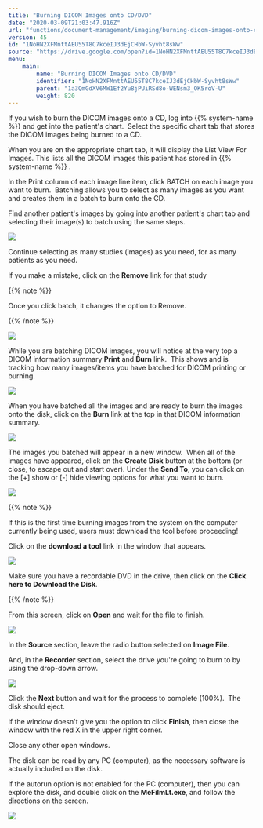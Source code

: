 ```yaml
---
title: "Burning DICOM Images onto CD/DVD"
date: "2020-03-09T21:03:47.916Z"
url: "functions/document-management/imaging/burning-dicom-images-onto-cd-dvd.html"
version: 45
id: "1NoHN2XFMnttAEU55T8C7kceIJ3dEjCHbW-Syvht8sWw"
source: "https://drive.google.com/open?id=1NoHN2XFMnttAEU55T8C7kceIJ3dEjCHbW-Syvht8sWw"
menu:
    main:
        name: "Burning DICOM Images onto CD/DVD"
        identifier: "1NoHN2XFMnttAEU55T8C7kceIJ3dEjCHbW-Syvht8sWw"
        parent: "1a3QmGdXV6MW1Ef2Yu8jPUiRSd8o-WENsm3_OK5roV-U"
        weight: 820
---
```

If you wish to burn the DICOM images onto a CD, log into {{% system-name %}} and get into the patient's chart.  Select the specific chart tab that stores the DICOM images being burned to a CD.

When you are on the appropriate chart tab, it will display the List View For Images. This lists all the DICOM images this patient has stored in {{% system-name %}} .  

In the Print column of each image line item, click BATCH on each image you want to burn.  Batching allows you to select as many images as you want and creates them in a batch to burn onto the CD.

Find another patient's images by going into another patient's chart tab and selecting their image(s) to batch using the same steps.

![](burning-dicom-images-onto-cd-dvd.images/image3.png)



Continue selecting as many studies (images) as you need, for as many patients as you need.

If you make a mistake, click on the **Remove** link for that study

{{% note %}}

Once you click batch, it changes the option to Remove.

{{% /note %}}


![](burning-dicom-images-onto-cd-dvd.images/image4.png)

While you are batching DICOM images, you will notice at the very top a DICOM information summary **Print** and **Burn** link.  This shows and is tracking how many images/items you have batched for DICOM printing or burning.

![](burning-dicom-images-onto-cd-dvd.images/image1.png)



When you have batched all the images and are ready to burn the images onto the disk, click on the **Burn** link at the top in that DICOM information summary.

![](burning-dicom-images-onto-cd-dvd.images/image8.png)

The images you batched will appear in a new window.  When all of the images have appeared, click on the **Create Disk** button at the bottom (or close, to escape out and start over). Under the **Send To**, you can click on the [+] show or [-] hide viewing options for what you want to burn.

![](burning-dicom-images-onto-cd-dvd.images/image2.png)

{{% note %}}

If this is the first time burning images from the system on the computer currently being used, users must download the tool before proceeding!

Click on the **download a tool** link in the window that appears.

![](burning-dicom-images-onto-cd-dvd.images/image9.png)

Make sure you have a recordable DVD in the drive, then click on the **Click here to Download the Disk**.



{{% /note %}}


From this screen, click on **Open** and wait for the file to finish.  

![](burning-dicom-images-onto-cd-dvd.images/image6.png)

In the **Source** section, leave the radio button selected on **Image File**.

And, in the **Recorder** section, select the drive you're going to burn to by using the drop-down arrow.

![](burning-dicom-images-onto-cd-dvd.images/image5.png)

Click the **Next** button and wait for the process to complete (100%).  The disk should eject.

If the window doesn't give you the option to click **Finish**, then close the window with the red X in the upper right corner.

Close any other open windows.

The disk can be read by any PC (computer), as the necessary software is actually included on the disk.

If the autorun option is not enabled for the PC (computer), then you can explore the disk, and double click on the **MeFilmLt.exe**, and follow the directions on the screen.  

![](burning-dicom-images-onto-cd-dvd.images/image7.png)



